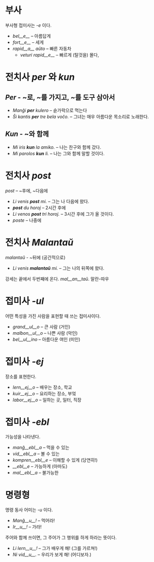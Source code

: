 # 부사

부사형 접미사는 *-e* 이다.

- *bel__e__*   – 아름답게
- *fort__e__*  – 세게
- *rapid__a__ aŭto*   – 빠른 자동차
	- *veturi rapid__e__*   – 빠르게 (탈것을) 몰다, 


# 전치사 *per* 와 *kun*

## *Per* - ~로, ~를 가지고, ~를 도구 삼아서

- *Manĝi __per__ kulero* – 숟가락으로 먹는다
- *Ŝi kantis __per__ tre bela voĉo.* – 그녀는 매우 아름다운 목소리로 노래한다.
 
## *Kun* - ~와 함께        

- *Mi iris __kun__ la amiko.*    – 나는 찬구와 함께 갔다.
- *Mi parolos __kun__ li.*       – 나는 그와 함께 말할 것이다.



# 전치사 *post*

*post* – ~후에, ~다음에

- *Li venis __post__ mi.*   – 그는 나 다음에 왔다.
- *__post__ du horoj* – 2시간 후에
- *Li venos __post__ tri horoj.* – 3시간 후에 그가 올 것이다.
- *poste* – 나중에


# 전치사 *Malantaŭ*

*malantaŭ* - ~뒤에 (공간적으로)

- *Li venis __malantaŭ__ mi.* – 그는 나의 뒤쪽에 왔다.

강세는 끝에서 두번째에 온다. *mal__an__taŭ*. 말란-따우
 
# 접미사 *-ul*

어떤 특성을 가진 사람을 표현할 때 쓰는 접미사이다.

- *grand__ul__o*  – 큰 사람 (거인)
- *malbon__ul__o* – 나쁜 사람 (악인)
- *bel__ul__ino*  – 아름다운 여인 (미인)

 

# 접미사 *-ej*

장소를 표현한다.

- *lern__ej__o*  – 배우는 장소, 학교
- *kuir__ej__o*  – 요리하는 장소, 부엌
- *labor__ej__o* – 일하는 곳, 일터, 직장
 

# 접미사 *-ebl*

가능성을 나타낸다.

- *manĝ__ebl__a* – 먹을 수 있는
- *vid__ebl__a* – 볼 수 있는
- *kompren__ebl__e* – 이해할 수 있게 (당연히!)
- *__ebl__e* – 가능하게 (아마도)
- *mal__ebl__a* – 불가능한


# 명령형

명령 동사 어미는 *-u* 이다.

- *Manĝ__u__!*   – 먹어라!
- *Ir__u__!*   – 가라!

주어와 함께 쓰이면, 그 주어가 그 행위를 하게 하라는 뜻이다.

- *Li lern__u__!* – 그가 배우게 해! (그를 가르쳐!)
- *Ni vid__u__.*  – 우리가 보게 해! (어디보자.)
 
